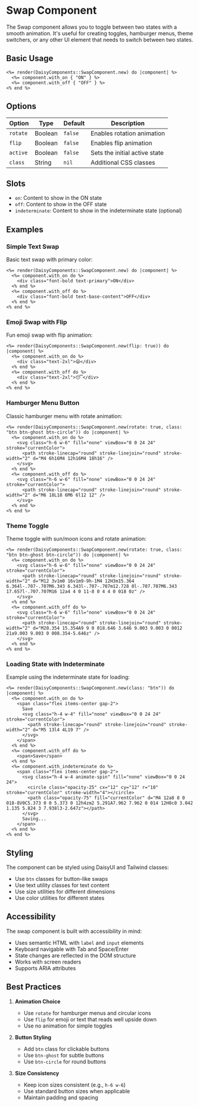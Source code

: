 # Swap Component

The Swap component allows you to toggle between two states with a smooth animation. It's useful for creating toggles, hamburger menus, theme switchers, or any other UI element that needs to switch between two states.

## Basic Usage

```erb
<%= render(DaisyComponents::SwapComponent.new) do |component| %>
  <%= component.with_on { "ON" } %>
  <%= component.with_off { "OFF" } %>
<% end %>
```

## Options

| Option | Type | Default | Description |
|--------|------|---------|-------------|
| `rotate` | Boolean | `false` | Enables rotation animation |
| `flip` | Boolean | `false` | Enables flip animation |
| `active` | Boolean | `false` | Sets the initial active state |
| `class` | String | `nil` | Additional CSS classes |

## Slots

- `on`: Content to show in the ON state
- `off`: Content to show in the OFF state
- `indeterminate`: Content to show in the indeterminate state (optional)

## Examples

### Simple Text Swap

Basic text swap with primary color:

```erb
<%= render(DaisyComponents::SwapComponent.new) do |component| %>
  <%= component.with_on do %>
    <div class="font-bold text-primary">ON</div>
  <% end %>
  <%= component.with_off do %>
    <div class="font-bold text-base-content">OFF</div>
  <% end %>
<% end %>
```

### Emoji Swap with Flip

Fun emoji swap with flip animation:

```erb
<%= render(DaisyComponents::SwapComponent.new(flip: true)) do |component| %>
  <%= component.with_on do %>
    <div class="text-2xl">😄</div>
  <% end %>
  <%= component.with_off do %>
    <div class="text-2xl">😴</div>
  <% end %>
<% end %>
```

### Hamburger Menu Button

Classic hamburger menu with rotate animation:

```erb
<%= render(DaisyComponents::SwapComponent.new(rotate: true, class: "btn btn-ghost btn-circle")) do |component| %>
  <%= component.with_on do %>
    <svg class="h-6 w-6" fill="none" viewBox="0 0 24 24" stroke="currentColor">
      <path stroke-linecap="round" stroke-linejoin="round" stroke-width="2" d="M4 6h16M4 12h16M4 18h16" />
    </svg>
  <% end %>
  <%= component.with_off do %>
    <svg class="h-6 w-6" fill="none" viewBox="0 0 24 24" stroke="currentColor">
      <path stroke-linecap="round" stroke-linejoin="round" stroke-width="2" d="M6 18L18 6M6 6l12 12" />
    </svg>
  <% end %>
<% end %>
```

### Theme Toggle

Theme toggle with sun/moon icons and rotate animation:

```erb
<%= render(DaisyComponents::SwapComponent.new(rotate: true, class: "btn btn-ghost btn-circle")) do |component| %>
  <%= component.with_on do %>
    <svg class="h-6 w-6" fill="none" viewBox="0 0 24 24" stroke="currentColor">
      <path stroke-linecap="round" stroke-linejoin="round" stroke-width="2" d="M12 3v1m0 16v1m9-9h-1M4 12H3m15.364 6.364l-.707-.707M6.343 6.343l-.707-.707m12.728 0l-.707.707M6.343 17.657l-.707.707M16 12a4 4 0 11-8 0 4 4 0 018 0z" />
    </svg>
  <% end %>
  <%= component.with_off do %>
    <svg class="h-6 w-6" fill="none" viewBox="0 0 24 24" stroke="currentColor">
      <path stroke-linecap="round" stroke-linejoin="round" stroke-width="2" d="M20.354 15.354A9 9 0 018.646 3.646 9.003 9.003 0 0012 21a9.003 9.003 0 008.354-5.646z" />
    </svg>
  <% end %>
<% end %>
```

### Loading State with Indeterminate

Example using the indeterminate state for loading:

```erb
<%= render(DaisyComponents::SwapComponent.new(class: "btn")) do |component| %>
  <%= component.with_on do %>
    <span class="flex items-center gap-2">
      Save
      <svg class="h-4 w-4" fill="none" viewBox="0 0 24 24" stroke="currentColor">
        <path stroke-linecap="round" stroke-linejoin="round" stroke-width="2" d="M5 13l4 4L19 7" />
      </svg>
    </span>
  <% end %>
  <%= component.with_off do %>
    <span>Save</span>
  <% end %>
  <%= component.with_indeterminate do %>
    <span class="flex items-center gap-2">
      <svg class="h-4 w-4 animate-spin" fill="none" viewBox="0 0 24 24">
        <circle class="opacity-25" cx="12" cy="12" r="10" stroke="currentColor" stroke-width="4"></circle>
        <path class="opacity-75" fill="currentColor" d="M4 12a8 8 0 018-8V0C5.373 0 0 5.373 0 12h4zm2 5.291A7.962 7.962 0 014 12H0c0 3.042 1.135 5.824 3 7.938l3-2.647z"></path>
      </svg>
      Saving...
    </span>
  <% end %>
<% end %>
```

## Styling

The component can be styled using DaisyUI and Tailwind classes:

- Use `btn` classes for button-like swaps
- Use text utility classes for text content
- Use size utilities for different dimensions
- Use color utilities for different states

## Accessibility

The swap component is built with accessibility in mind:
- Uses semantic HTML with `label` and `input` elements
- Keyboard navigable with Tab and Space/Enter
- State changes are reflected in the DOM structure
- Works with screen readers
- Supports ARIA attributes

## Best Practices

1. **Animation Choice**
   - Use `rotate` for hamburger menus and circular icons
   - Use `flip` for emoji or text that reads well upside down
   - Use no animation for simple toggles

2. **Button Styling**
   - Add `btn` class for clickable buttons
   - Use `btn-ghost` for subtle buttons
   - Use `btn-circle` for round buttons

3. **Size Consistency**
   - Keep icon sizes consistent (e.g., `h-6 w-6`)
   - Use standard button sizes when applicable
   - Maintain padding and spacing 